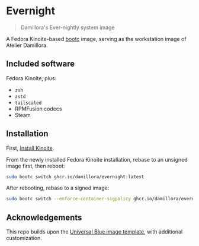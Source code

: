 # Evernight

> Damillora's Ever-nightly system image

A Fedora Kinoite-based [bootc](https://github.com/bootc-dev/bootc) image, serving as the workstation image of Atelier Damillora.

## Included software

Fedora Kinoite, plus:
* `zsh`
* `zstd`
* `tailscaled`
* RPMFusion codecs
* Steam
  
## Installation

First, [Install Kinoite](https://docs.fedoraproject.org/en-US/fedora-kinoite/installation/). 

From the newly installed Fedora Kinoite installation, rebase to an unsigned image first, then reboot:
```sh
sudo bootc switch ghcr.io/damillora/evernight:latest
```

After rebooting, rebase to a signed image:
```sh
sudo bootc switch --enforce-container-sigpolicy ghcr.io/damillora/evernight:latest
```

## Acknowledgements

This repo builds upon the [Universal Blue image template](https://github.com/ublue-os/image-template), with additional customization.
